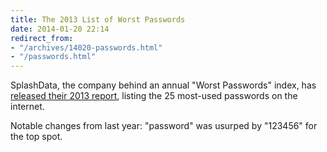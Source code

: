 ```yaml
---
title: The 2013 List of Worst Passwords
date: 2014-01-20 22:14
redirect_from:
- "/archives/14020-passwords.html"
- "/passwords.html"
---
```



SplashData, the company behind an annual "Worst Passwords" index, has [released their 2013 report](http://splashdata.com/press/worstpasswords2013.htm), listing the 25 most-used passwords on the internet. 

Notable changes from last year: "password" was usurped by "123456" for the top spot.  
